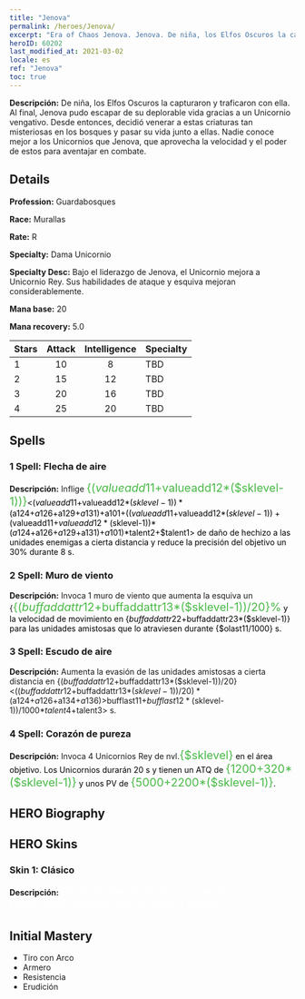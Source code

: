 ```yaml
---
title: "Jenova"
permalink: /heroes/Jenova/
excerpt: "Era of Chaos Jenova. Jenova. De niña, los Elfos Oscuros la capturaron y traficaron con ella. Al final, Jenova pudo escapar de su deplorable vida gracias a un Unicornio vengativo. Desde entonces, decidió venerar a estas criaturas tan misteriosas en los bosques y pasar su vida junto a ellas. Nadie conoce mejor a los Unicornios que Jenova, que aprovecha la velocidad y el poder de estos para aventajar en combate."
heroID: 60202
last_modified_at: 2021-03-02
locale: es
ref: "Jenova"
toc: true
---
```

 **Descripción:** De niña, los Elfos Oscuros la capturaron y traficaron con ella. Al final, Jenova pudo escapar de su deplorable vida gracias a un Unicornio vengativo. Desde entonces, decidió venerar a estas criaturas tan misteriosas en los bosques y pasar su vida junto a ellas. Nadie conoce mejor a los Unicornios que Jenova, que aprovecha la velocidad y el poder de estos para aventajar en combate.
## Details
 **Profession:** Guardabosques

 **Race:** Murallas

 **Rate:** R

 **Specialty:** Dama Unicornio

 **Specialty Desc:** Bajo el liderazgo de Jenova, el Unicornio mejora a Unicornio Rey. Sus habilidades de ataque y esquiva mejoran considerablemente.

 **Mana base:** 20

 **Mana recovery:** 5.0


  | Stars   |     Attack     |  Intelligence  |      Specialty     |
  |---------|:---------------:|:---------------:|--------------------|
  |    1    | 10 | 8 | TBD |
  |    2    | 15 | 12 | TBD |
  |    3    | 20 | 16 | TBD |
  |    4    | 25 | 20 | TBD |

## Spells
### 1 Spell: Flecha de aire
 **Descripción:** Inflige <span style="color: #48b946;font-size:20px">{($valueadd11+$valueadd12*($sklevel-1))}</span><span style="color: black"><($valueadd11+$valueadd12*($sklevel-1))*($a124+$a126+$a129+$a131)+$a101+(($valueadd11+$valueadd12*($sklevel-1))+($valueadd11+$valueadd12*($sklevel-1))*($a124+$a126+$a129+$a131)+$a101)*$talent2+$talent1> de daño de hechizo a las unidades enemigas a cierta distancia y reduce la precisión del objetivo un 30% durante 8 s.

### 2 Spell: Muro de viento
 **Descripción:** Invoca 1 muro de viento que aumenta la esquiva un {<span style="color: #48b946;font-size:20px">{($buffaddattr12+$buffaddattr13*($sklevel-1))/20}%</span><span style="color: black"> y la velocidad de movimiento en {$buffaddattr22+$buffaddattr23*($sklevel-1)} para las unidades amistosas que lo atraviesen durante {$olast11/1000} s.

### 3 Spell: Escudo de aire
 **Descripción:** Aumenta la evasión de las unidades amistosas a cierta distancia en {($buffaddattr12+$buffaddattr13*($sklevel-1))/20}<(($buffaddattr12+$buffaddattr13*($sklevel-1))/20)*($a124+$a126+$a134+$a136)>% y les concede inmunidad al daño de hechizos de aire durante <span style="color: #48b946;font-size:20px">{($bufflast11+$bufflast12*($sklevel-1))/1000}</span><span style="color: black"><($bufflast11+$bufflast12*($sklevel-1))/1000*$talent4+$talent3> s.

### 4 Spell: Corazón de pureza
 **Descripción:** Invoca 4 Unicornios Rey de nvl.<span style="color: #48b946;font-size:20px">{$sklevel}</span><span style="color: black"> en el área objetivo. Los Unicornios durarán 20 s y tienen un ATQ de <span style="color: #48b946;font-size:20px">{1200+320*($sklevel-1)}</span><span style="color: black"> y unos PV de <span style="color: #48b946;font-size:20px">{5000+2200*($sklevel-1)}</span><span style="color: black">.


## HERO Biography

## HERO Skins
### Skin 1: **Clásico**

 **Descripción:** <span style="color: #ffffff;font-size:20px">Nadie entiende mejor que yo a los Unicornios. Porque son mi única familia.</span>



## Initial Mastery
   - Tiro con Arco
   - Armero
   - Resistencia
   - Erudición
